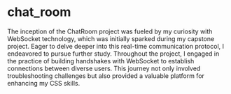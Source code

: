 # chat_room
The inception of the ChatRoom project was fueled by my curiosity with WebSocket technology, which was initially sparked during my capstone project. Eager to delve deeper into this real-time communication protocol, I endeavored to pursue further study. Throughout the project, I engaged in the practice of building handshakes with WebSocket to establish connections between diverse users. This journey not only involved troubleshooting challenges but also provided a valuable platform for enhancing my CSS skills. 
